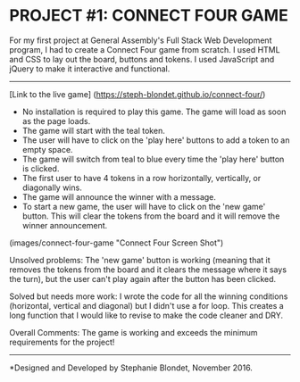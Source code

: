 # PROJECT #1: CONNECT FOUR GAME

For my first project at General Assembly's Full Stack Web Development program, I had to create a Connect Four game from scratch. I used HTML and CSS to lay out the board, buttons and tokens. I used JavaScript and jQuery to make it interactive and functional.

------ 
[Link to the live game] (https://steph-blondet.github.io/connect-four/)

- No installation is required to play this game. The game will load as soon as the page loads.
- The game will start with the teal token.
- The user will have to click on the 'play here' buttons to add a token to an empty space.
- The game will switch from teal to blue every time the 'play here' button is clicked.
- The first user to have 4 tokens in a row horizontally, vertically, or diagonally wins.
- The game will announce the winner with a message.
- To start a new game, the user will have to click on the 'new game' button. This will clear the tokens from the board and it will remove
the winner announcement.

(images/connect-four-game "Connect Four Screen Shot")


Unsolved problems: The 'new game' button is working (meaning that it removes the tokens from the board and it clears the message where it
says the turn), but the user can't play again after the button has been clicked.

Solved but needs more work: I wrote the code for all the winning conditions (horizontal, vertical and diagonal) but I didn't use a for loop. This creates a long function that I would like to revise to make the code cleaner and DRY.

Overall Comments: The game is working and exceeds the minimum requirements for the project!

------ 
*Designed and Developed by Stephanie Blondet, November 2016. 
